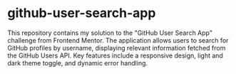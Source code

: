 # github-user-search-app
This repository contains my solution to the "GitHub User Search App" challenge from Frontend Mentor. The application allows users to search for GitHub profiles by username, displaying relevant information fetched from the GitHub Users API. Key features include a responsive design, light and dark theme toggle, and dynamic error handling.
